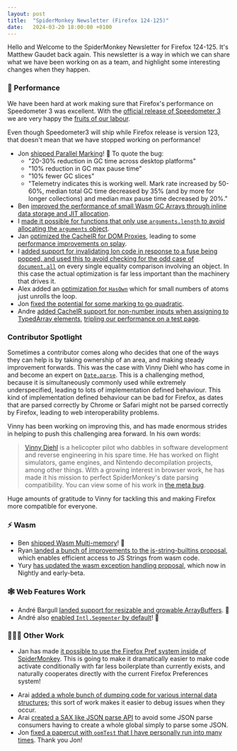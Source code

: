 ```yaml
---
layout: post
title:  "SpiderMonkey Newsletter (Firefox 124-125)"
date:   2024-03-20 18:00:00 +0100
---
```


Hello and Welcome to the SpiderMonkey Newsletter for Firefox 124-125. It's Matthew Gaudet back again. This newsletter is a way in which we can share what we have been working on as a team, and highlight some interesting changes when they happen.

### 🚀 Performance

We have been hard at work making sure that Firefox's performance on Speedometer 3 was excellent. With the [official release of Speedometer 3](https://browserbench.org/announcements/speedometer3/) we are very happy the [fruits of our labour](https://hacks.mozilla.org/2024/03/improving-performance-in-firefox-and-across-the-web-with-speedometer-3/). 

Even though Speedometer3 will ship while Firefox release is version 123, that doesn't mean that we have stopped working on performance! 

* Jon [shipped Parallel Marking](https://bugzilla.mozilla.org/show_bug.cgi?id=1875117)! 🎉 To quote the bug: 
	- "20-30% reduction in GC time across desktop platforms"
	- "10% reduction in GC max pause time"
	- "10% fewer GC slices"
	- "Telemetry indicates this is working well. Mark rate increased by 50-60%, median total GC time decreased by 35% (and by more for longer collections) and median max pause time decreased by 20%."
* Ben [improved the performance of small Wasm GC Arrays through inline data storage and JIT allocation](https://bugzilla.mozilla.org/show_bug.cgi?id=1863435).
* I [made it possible for functions that only use `arguments.length` to avoid allocating the `arguments` object](https://bugzilla.mozilla.org/show_bug.cgi?id=1825722).
* Jan [optimized the CacheIR for DOM Proxies](https://bugzilla.mozilla.org/show_bug.cgi?id=1863543), leading to some [performance improvements on splay](https://bugzilla.mozilla.org/show_bug.cgi?id=1863543#c7). 
* I [added support for invalidating Ion code in response to a fuse being popped, and used this to avoid checking for the odd case of `document.all`](https://bugzilla.mozilla.org/show_bug.cgi?id=1866158) on every single equality comparison involving an object. In this case the actual optimization is far less important than the machinery that drives it. 
* Alex added an [optimization for `HasOwn`](https://bugzilla.mozilla.org/show_bug.cgi?id=1873964) which for small numbers of atoms just unrolls the loop. 
* Jon [fixed the potential for some marking to go quadratic](https://bugzilla.mozilla.org/show_bug.cgi?id=1875030).
* Andre [added CacheIR support for non-number inputs when assigning to TypedArray elements](https://bugzilla.mozilla.org/show_bug.cgi?id=1876227), [tripling our performance on a test page](https://bugzilla.mozilla.org/show_bug.cgi?id=1876227#c5). 


### Contributor Spotlight 

Sometimes a contributor comes along who decides that one of the ways they can help is by taking ownership of an area, and making steady improvement forwards. This was the case with Vinny Diehl who has come in and become an expert on [`Date.parse`](https://developer.mozilla.org/en-US/docs/Web/JavaScript/Reference/Global_Objects/Date/parse). This is a challenging method, because it is simultaneously commonly used while extremely underspecified, leading to lots of implementation defined behaviour. This kind of implementation defined behaviour can be bad for Firefox, as dates that are parsed correctly by Chrome or Safari might not be parsed correctly by Firefox, leading to web interoperability problems. 

Vinny has been working on improving this, and has made enormous strides in helping to push this challenging area forward. In his own words: 

> [Vinny Diehl]([https://github.com/vinnydiehl](https://github.com/vinnydiehl)) is a helicopter pilot who dabbles in software development and reverse engineering in his spare time. He has worked on flight simulators, game engines, and Nintendo decompilation projects, among other things. With a growing interest in browser work, he has made it his mission to perfect SpiderMonkey's date parsing compatibility. You can view some of his work in [the meta bug](https://bugzilla.mozilla.org/show_bug.cgi?id=1274354).

Huge amounts of gratitude to Vinny for tackling this and making Firefox more compatible for everyone. 

### ⚡ Wasm
- Ben [shipped Wasm Multi-memory](https://bugzilla.mozilla.org/show_bug.cgi?id=1860816)! 🎉
- Ryan[ landed a bunch of improvements to the js-string-builtins proposal](https://bugzilla.mozilla.org/show_bug.cgi?id=1876148), which enables efficient access to JS Strings from wasm code.
- Yury [has updated the wasm exception handling proposal](https://bugzilla.mozilla.org/show_bug.cgi?id=1873776), which now in Nightly and early-beta.

### 🕸️ Web Features Work
- André Bargull [landed support for resizable and growable ArrayBuffers](https://bugzilla.mozilla.org/show_bug.cgi?id=1842773). 🎉
- André also [enabled `Intl.Segmenter` by default](https://bugzilla.mozilla.org/show_bug.cgi?id=1883914)! 🎉

### 👷🏽‍♀️  Other Work
* Jan has made [it possible to use the Firefox Pref system inside of SpiderMonkey](https://bugzilla.mozilla.org/show_bug.cgi?id=1877193). This is going to make it dramatically easier to make code activate conditionally with far less boilerplate than currently exists, and naturally cooperates directly with the current Firefox Preferences system!
- Arai [added a whole bunch of dumping code for various internal data structures](https://bugzilla.mozilla.org/show_bug.cgi?id=1783397); this sort of work makes it easier to debug issues when they occur. 
- Arai [created a SAX like JSON parse API](https://bugzilla.mozilla.org/show_bug.cgi?id=1858803) to avoid some JSON parse consumers having to create a whole global simply to parse some JSON. 
- Jon [fixed a papercut with `oomTest` that I have personally run into many times](https://bugzilla.mozilla.org/show_bug.cgi?id=1881310). Thank you Jon!

